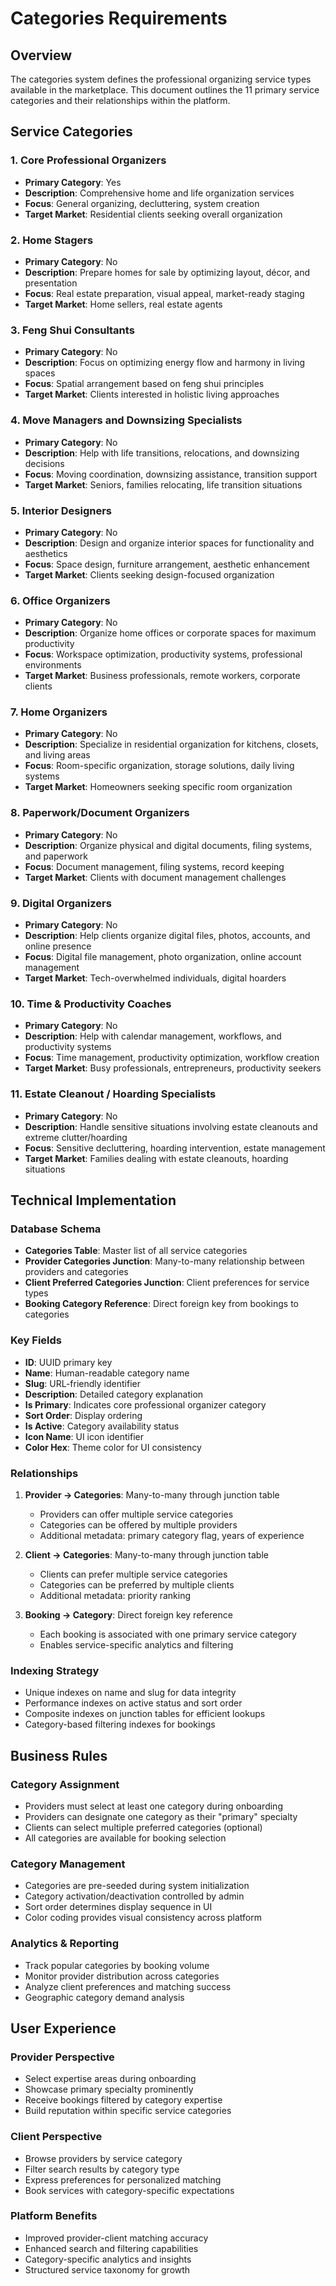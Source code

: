 # Categories Requirements

## Overview

The categories system defines the professional organizing service types available in the marketplace. This document outlines the 11 primary service categories and their relationships within the platform.

## Service Categories

### 1. Core Professional Organizers

- **Primary Category**: Yes
- **Description**: Comprehensive home and life organization services
- **Focus**: General organizing, decluttering, system creation
- **Target Market**: Residential clients seeking overall organization

### 2. Home Stagers

- **Primary Category**: No
- **Description**: Prepare homes for sale by optimizing layout, décor, and presentation
- **Focus**: Real estate preparation, visual appeal, market-ready staging
- **Target Market**: Home sellers, real estate agents

### 3. Feng Shui Consultants

- **Primary Category**: No
- **Description**: Focus on optimizing energy flow and harmony in living spaces
- **Focus**: Spatial arrangement based on feng shui principles
- **Target Market**: Clients interested in holistic living approaches

### 4. Move Managers and Downsizing Specialists

- **Primary Category**: No
- **Description**: Help with life transitions, relocations, and downsizing decisions
- **Focus**: Moving coordination, downsizing assistance, transition support
- **Target Market**: Seniors, families relocating, life transition situations

### 5. Interior Designers

- **Primary Category**: No
- **Description**: Design and organize interior spaces for functionality and aesthetics
- **Focus**: Space design, furniture arrangement, aesthetic enhancement
- **Target Market**: Clients seeking design-focused organization

### 6. Office Organizers

- **Primary Category**: No
- **Description**: Organize home offices or corporate spaces for maximum productivity
- **Focus**: Workspace optimization, productivity systems, professional environments
- **Target Market**: Business professionals, remote workers, corporate clients

### 7. Home Organizers

- **Primary Category**: No
- **Description**: Specialize in residential organization for kitchens, closets, and living areas
- **Focus**: Room-specific organization, storage solutions, daily living systems
- **Target Market**: Homeowners seeking specific room organization

### 8. Paperwork/Document Organizers

- **Primary Category**: No
- **Description**: Organize physical and digital documents, filing systems, and paperwork
- **Focus**: Document management, filing systems, record keeping
- **Target Market**: Clients with document management challenges

### 9. Digital Organizers

- **Primary Category**: No
- **Description**: Help clients organize digital files, photos, accounts, and online presence
- **Focus**: Digital file management, photo organization, online account management
- **Target Market**: Tech-overwhelmed individuals, digital hoarders

### 10. Time & Productivity Coaches

- **Primary Category**: No
- **Description**: Help with calendar management, workflows, and productivity systems
- **Focus**: Time management, productivity optimization, workflow creation
- **Target Market**: Busy professionals, entrepreneurs, productivity seekers

### 11. Estate Cleanout / Hoarding Specialists

- **Primary Category**: No
- **Description**: Handle sensitive situations involving estate cleanouts and extreme clutter/hoarding
- **Focus**: Sensitive decluttering, hoarding intervention, estate management
- **Target Market**: Families dealing with estate cleanouts, hoarding situations

## Technical Implementation

### Database Schema

- **Categories Table**: Master list of all service categories
- **Provider Categories Junction**: Many-to-many relationship between providers and categories
- **Client Preferred Categories Junction**: Client preferences for service types
- **Booking Category Reference**: Direct foreign key from bookings to categories

### Key Fields

- **ID**: UUID primary key
- **Name**: Human-readable category name
- **Slug**: URL-friendly identifier
- **Description**: Detailed category explanation
- **Is Primary**: Indicates core professional organizer category
- **Sort Order**: Display ordering
- **Is Active**: Category availability status
- **Icon Name**: UI icon identifier
- **Color Hex**: Theme color for UI consistency

### Relationships

1. **Provider → Categories**: Many-to-many through junction table

   - Providers can offer multiple service categories
   - Categories can be offered by multiple providers
   - Additional metadata: primary category flag, years of experience

2. **Client → Categories**: Many-to-many through junction table

   - Clients can prefer multiple service categories
   - Categories can be preferred by multiple clients
   - Additional metadata: priority ranking

3. **Booking → Category**: Direct foreign key reference
   - Each booking is associated with one primary service category
   - Enables service-specific analytics and filtering

### Indexing Strategy

- Unique indexes on name and slug for data integrity
- Performance indexes on active status and sort order
- Composite indexes on junction tables for efficient lookups
- Category-based filtering indexes for bookings

## Business Rules

### Category Assignment

- Providers must select at least one category during onboarding
- Providers can designate one category as their "primary" specialty
- Clients can select multiple preferred categories (optional)
- All categories are available for booking selection

### Category Management

- Categories are pre-seeded during system initialization
- Category activation/deactivation controlled by admin
- Sort order determines display sequence in UI
- Color coding provides visual consistency across platform

### Analytics & Reporting

- Track popular categories by booking volume
- Monitor provider distribution across categories
- Analyze client preferences and matching success
- Geographic category demand analysis

## User Experience

### Provider Perspective

- Select expertise areas during onboarding
- Showcase primary specialty prominently
- Receive bookings filtered by category expertise
- Build reputation within specific service categories

### Client Perspective

- Browse providers by service category
- Filter search results by category type
- Express preferences for personalized matching
- Book services with category-specific expectations

### Platform Benefits

- Improved provider-client matching accuracy
- Enhanced search and filtering capabilities
- Category-specific analytics and insights
- Structured service taxonomy for growth
